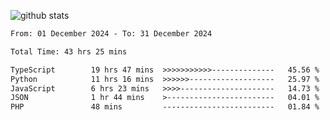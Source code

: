 
![github stats](https://github-readme-stats.vercel.app/api?username=realmahd1&show_icons=true&theme=codeSTACKr&hide_rank=true&count_private=true)

<!--START_SECTION:waka-->

```txt
From: 01 December 2024 - To: 31 December 2024

Total Time: 43 hrs 25 mins

TypeScript        19 hrs 47 mins  >>>>>>>>>>>--------------   45.56 %
Python            11 hrs 16 mins  >>>>>>-------------------   25.97 %
JavaScript        6 hrs 23 mins   >>>>---------------------   14.73 %
JSON              1 hr 44 mins    >------------------------   04.01 %
PHP               48 mins         -------------------------   01.84 %
```

<!--END_SECTION:waka-->
